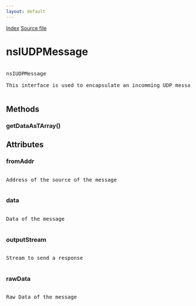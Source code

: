 ```yaml
---
layout: default
---
```

<div id='links'><a href="../index.html">Index</a>
<a href="http://dxr.mozilla.org/mozilla-central/source/netwerk/base/public/nsIUDPSocket.idl">Source file</a>
</div>

# nsIUDPMessage #
<pre>  
nsIUDPMessage  
  
This interface is used to encapsulate an incomming UDP message  
  
</pre>
## Methods ##

### getDataAsTArray() ###

## Attributes ##

### fromAddr ###
<pre>  
Address of the source of the message  
  
</pre>
### data ###
<pre>  
Data of the message  
  
</pre>
### outputStream ###
<pre>  
Stream to send a response  
  
</pre>
### rawData ###
<pre>  
Raw Data of the message  
  
</pre>
